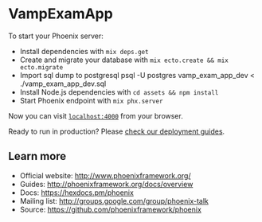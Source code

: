 # VampExamApp

To start your Phoenix server:

  * Install dependencies with `mix deps.get`
  * Create and migrate your database with `mix ecto.create && mix ecto.migrate`
  * Import sql dump to postgresql psql -U postgres vamp_exam_app_dev < ./vamp_exam_app_dev.sql
  * Install Node.js dependencies with `cd assets && npm install`
  * Start Phoenix endpoint with `mix phx.server`

Now you can visit [`localhost:4000`](http://localhost:4000) from your browser.

Ready to run in production? Please [check our deployment guides](http://www.phoenixframework.org/docs/deployment).

## Learn more

  * Official website: http://www.phoenixframework.org/
  * Guides: http://phoenixframework.org/docs/overview
  * Docs: https://hexdocs.pm/phoenix
  * Mailing list: http://groups.google.com/group/phoenix-talk
  * Source: https://github.com/phoenixframework/phoenix
